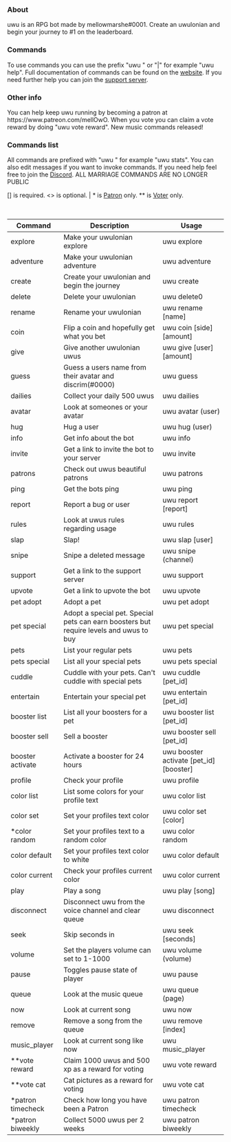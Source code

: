 <h3 class="body1">About</h3>
<p class="body">uwu is an RPG bot made by mellowmarshe#0001. Create an uwulonian and begin your journey to #1 on the leaderboard.</p>

<h3 class="body1">Commands</h3>
<p class="body">To use commands you can use the prefix "uwu " or "|" for example "uwu help". Full documentation of commands can be found on the <a target="_blank" onclick="trackCampaignWebClick('', 'description');" rel="nofollow" href="https://uwu-bot.xyz/commands">website</a>. If you need further help 
you can join the <a target="_blank" onclick="trackCampaignWebClick('', 'description');" rel="nofollow" href="https://uwu-bot.xyz/discord">support server</a>.</p>

<h3 class="body1">Other info</h3>
<p class="body">You can help keep uwu running by becoming a patron at https://www.patreon.com/mellOwO. When you vote you can claim a vote reward
by doing "uwu vote reward". New music commands released!</p>

<div class="container text-center main_page">
<h3 class="main_page_header text-center">Commands list</h3>
<p class="main_page_p1">All commands are prefixed with "uwu " for example "uwu stats". You can also edit messages if you want to invoke commands. If you need help
feel free to join the <a href="/discord">Discord</a>. ALL MARRIAGE COMMANDS ARE NO LONGER PUBLIC</p>
<p>[] is required. &lt;&gt; is optional. | * is <a href="https://www.patreon.com/mellOwO">Patron</a> only. ** is <a href="https://discordbots.org/bot/508725128427995136/vote">Voter</a> only.</p>
<br class="cmd_br">
</div>
<div class="container-fluid command_list">
<div class="col-12">
<table class="table">
<thead>
<tr>
<th scope="col">Command</th>
<th scope="col">Description</th>
<th scope="col">Usage</th>
</tr>
</thead>
<tbody>
<tr>
<td>explore</td>
<td>Make your uwulonian explore</td>
<td>uwu explore</td>
</tr>
<tr>
<td>adventure</td>
<td>Make your uwulonian adventure</td>
<td>uwu adventure</td>
</tr>
<tr>
<td>create</td>
<td>Create your uwulonian and begin the journey</td>
<td>uwu create</td>
</tr>
<tr>
<td>delete</td>
<td>Delete your uwulonian</td>
<td>uwu delete0</td>
</tr>
<tr>
<td>rename</td>
<td>Rename your uwulonian</td>
<td>uwu rename [name]</td>
</tr>
<tr>
<td>coin</td>
<td>Flip a coin and hopefully get what you bet</td>
<td>uwu coin [side] [amount]</td>
</tr>
<tr>
<td>give</td>
<td>Give another uwulonian uwus</td>
<td>uwu give [user] [amount]</td>
</tr>
<tr>
<td>guess</td>
<td>Guess a users name from their avatar and discrim(#0000)</td>
<td>uwu guess</td>
</tr>
<tr>
<td>dailies</td>
<td>Collect your daily 500 uwus</td>
<td>uwu dailies</td>
</tr>
<tr>
<td>avatar</td>
<td>Look at someones or your avatar</td>
<td>uwu avatar (user)</td>
</tr>
<tr>
<td>hug</td>
<td>Hug a user</td>
<td>uwu hug (user)</td>
</tr>
<tr>
<td>info</td>
<td>Get info about the bot</td>
<td>uwu info</td>
</tr>
<tr>
<td>invite</td>
<td>Get a link to invite the bot to your server</td>
<td>uwu invite</td>
</tr>
<tr>
<td>patrons</td>
<td>Check out uwus beautiful patrons</td>
<td>uwu patrons</td>
</tr>
<tr>
<td>ping</td>
<td>Get the bots ping</td>
<td>uwu ping</td>
</tr>
<tr>
<td>report</td>
<td>Report a bug or user</td>
<td>uwu report [report]</td>
 </tr>
<tr>
<td>rules</td>
<td>Look at uwus rules regarding usage</td>
<td>uwu rules</td>
</tr>
<tr>
<td>slap</td>
<td>Slap!</td>
<td>uwu slap [user]</td>
</tr>
<tr>
<td>snipe</td>
<td>Snipe a deleted message</td>
<td>uwu snipe (channel)</td>
</tr>
<tr>
<td>support</td>
<td>Get a link to the support server</td>
<td>uwu support</td>
</tr>
<tr>
<td>upvote</td>
<td>Get a link to upvote the bot</td>
<td>uwu upvote</td>
</tr>
<tr>
<td>pet adopt</td>
<td>Adopt a pet</td>
<td>uwu pet adopt</td>
</tr>
<tr>
<td>pet special</td>
<td>Adopt a special pet. Special pets can earn boosters but require levels and uwus to buy</td>
<td>uwu pet special</td>
</tr>
<tr>
<td>pets</td>
<td>List your regular pets</td>
<td>uwu pets</td>
</tr>
<tr>
<td>pets special</td>
<td>List all your special pets</td>
<td>uwu pets special</td>
</tr>
<tr>
<td>cuddle</td>
<td>Cuddle with your pets. Can't cuddle with special pets</td>
<td>uwu cuddle [pet_id]</td>
</tr>
<tr>
<td>entertain</td>
<td>Entertain your special pet</td>
<td>uwu entertain [pet_id]</td>
</tr>
<tr>
<td>booster list</td>
<td>List all your boosters for a pet</td>
<td>uwu booster list [pet_id]</td>
</tr>
<tr>
<td>booster sell</td>
<td>Sell a booster</td>
<td>uwu booster sell [pet_id]</td>
</tr>
<tr>
<td>booster activate</td>
<td>Activate a booster for 24 hours</td>
<td>uwu booster activate [pet_id] [booster]</td>
</tr>
<tr>
<td>profile</td>
<td>Check your profile</td>
<td>uwu profile</td>
</tr>
<tr>
<td>color list</td>
<td>List some colors for your profile text</td>
<td>uwu color list</td>
</tr>
<tr>
<td>color set</td>
<td>Set your profiles text color</td>
<td>uwu color set [color]</td>
</tr>
<tr>
<td>*color random</td>
<td>Set your profiles text to a random color</td>
<td>uwu color random</td>
</tr>
<tr>
<td>color default</td>
<td>Set your profiles text color to white</td>
<td>uwu color default</td>
</tr>
<tr>
<td>color current</td>
<td>Check your profiles current color</td>
<td>uwu color current</td>
</tr>
<tr>
<td>play</td>
<td>Play a song</td>
<td>uwu play [song]</td>
</tr>
<tr>
<td>disconnect</td>
<td>Disconnect uwu from the voice channel and clear queue</td>
<td>uwu disconnect</td>
</tr>
<tr>
<td>seek</td>
<td>Skip seconds in</td>
<td>uwu seek [seconds]</td>
</tr>
<tr>
<td>volume</td>
<td>Set the players volume can set to 1-1000</td>
<td>uwu volume (volume)</td>
</tr>
<tr>
<td>pause</td>
<td>Toggles pause state of player</td>
<td>uwu pause</td>
</tr>
<tr>
<td>queue</td>
<td>Look at the music queue</td>
<td>uwu queue (page)</td>
</tr>
<tr>
<td>now</td>
<td>Look at current song</td>
<td>uwu now</td>
</tr>
<tr>
<td>remove</td>
<td>Remove a song from the queue</td>
<td>uwu remove [index]</td>
</tr>
<tr>
<td>music_player</td>
<td>Look at current song like now</td>
<td>uwu music_player</td>
</tr>
<tr>
<td>**vote reward</td>
<td>Claim 1000 uwus and 500 xp as a reward for voting</td>
<td>uwu vote reward</td>
</tr>
<tr>
<td>**vote cat</td>
<td>Cat pictures as a reward for voting</td>
<td>uwu vote cat</td>
</tr>
<tr>
<td>*patron timecheck</td>
<td>Check how long you have been a Patron</td>
<td>uwu patron timecheck</td>
</tr>
<tr>
<td>*patron biweekly</td>
<td>Collect 5000 uwus per 2 weeks</td>
<td>uwu patron biweekly</td>
</tr>
</tbody>
</table>
</div>
